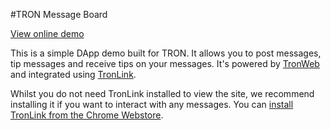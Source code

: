 #TRON Message Board

[View online demo](https://tronwatch.github.io/TronLink-Demo-Messages/)

This is a simple DApp demo built for TRON. It allows you to post messages,
tip messages and receive tips on your messages. It's powered by [TronWeb](https://github.com/tronprotocol/tron-web)
and integrated using [TronLink](https://github.com/TronWatch/TronLink).

Whilst you do not need TronLink installed to view the site, we recommend installing
it if you want to interact with any messages. You can [install TronLink from the Chrome Webstore](https://chrome.google.com/webstore/detail/ibnejdfjmmkpcnlpebklmnkoeoihofec/).